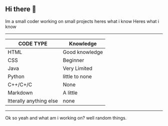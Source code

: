 ## Hi there 👋

Im a small coder working on small projects heres what i know
Heres what i know

----------------------------------------------
| CODE TYPE               | Knowledge        |
|-------------------------|------------------|
| HTML                    | Good knowledge   |
| CSS                     | Beginner         |
| Java                    | Very Limited     |
| Python                  | little to none   |
| C++/C+/C                | None             |
| Markdown                | A little         |
| ltterally anything else | none             |
----------------------------------------------

Ok so yeah and what am i working on? well random things.
